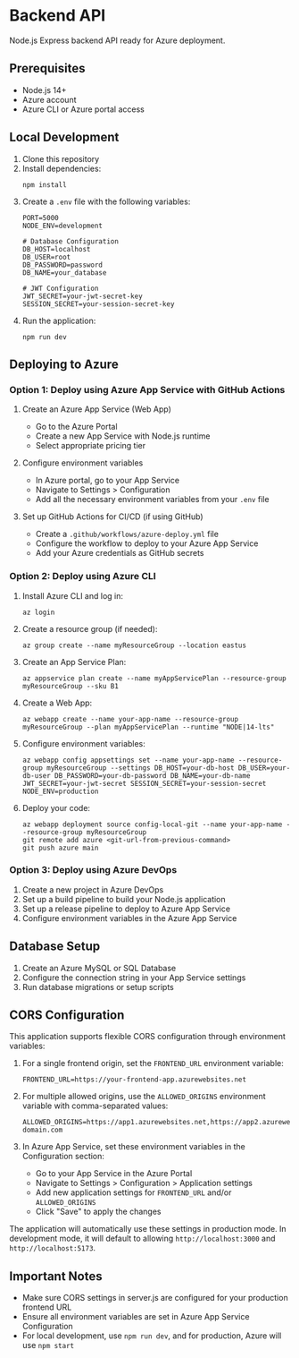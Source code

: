 # Backend API

Node.js Express backend API ready for Azure deployment.

## Prerequisites

- Node.js 14+
- Azure account
- Azure CLI or Azure portal access

## Local Development

1. Clone this repository
2. Install dependencies:
   ```
   npm install
   ```
3. Create a `.env` file with the following variables:
   ```
   PORT=5000
   NODE_ENV=development
   
   # Database Configuration
   DB_HOST=localhost
   DB_USER=root
   DB_PASSWORD=password
   DB_NAME=your_database
   
   # JWT Configuration
   JWT_SECRET=your-jwt-secret-key
   SESSION_SECRET=your-session-secret-key
   ```
4. Run the application:
   ```
   npm run dev
   ```

## Deploying to Azure

### Option 1: Deploy using Azure App Service with GitHub Actions

1. Create an Azure App Service (Web App)
   - Go to the Azure Portal
   - Create a new App Service with Node.js runtime
   - Select appropriate pricing tier

2. Configure environment variables
   - In Azure portal, go to your App Service
   - Navigate to Settings > Configuration
   - Add all the necessary environment variables from your `.env` file

3. Set up GitHub Actions for CI/CD (if using GitHub)
   - Create a `.github/workflows/azure-deploy.yml` file
   - Configure the workflow to deploy to your Azure App Service
   - Add your Azure credentials as GitHub secrets

### Option 2: Deploy using Azure CLI

1. Install Azure CLI and log in:
   ```
   az login
   ```

2. Create a resource group (if needed):
   ```
   az group create --name myResourceGroup --location eastus
   ```

3. Create an App Service Plan:
   ```
   az appservice plan create --name myAppServicePlan --resource-group myResourceGroup --sku B1
   ```

4. Create a Web App:
   ```
   az webapp create --name your-app-name --resource-group myResourceGroup --plan myAppServicePlan --runtime "NODE|14-lts"
   ```

5. Configure environment variables:
   ```
   az webapp config appsettings set --name your-app-name --resource-group myResourceGroup --settings DB_HOST=your-db-host DB_USER=your-db-user DB_PASSWORD=your-db-password DB_NAME=your-db-name JWT_SECRET=your-jwt-secret SESSION_SECRET=your-session-secret NODE_ENV=production
   ```

6. Deploy your code:
   ```
   az webapp deployment source config-local-git --name your-app-name --resource-group myResourceGroup
   git remote add azure <git-url-from-previous-command>
   git push azure main
   ```

### Option 3: Deploy using Azure DevOps

1. Create a new project in Azure DevOps
2. Set up a build pipeline to build your Node.js application
3. Set up a release pipeline to deploy to Azure App Service
4. Configure environment variables in the Azure App Service

## Database Setup

1. Create an Azure MySQL or SQL Database
2. Configure the connection string in your App Service settings
3. Run database migrations or setup scripts

## CORS Configuration

This application supports flexible CORS configuration through environment variables:

1. For a single frontend origin, set the `FRONTEND_URL` environment variable:
   ```
   FRONTEND_URL=https://your-frontend-app.azurewebsites.net
   ```

2. For multiple allowed origins, use the `ALLOWED_ORIGINS` environment variable with comma-separated values:
   ```
   ALLOWED_ORIGINS=https://app1.azurewebsites.net,https://app2.azurewebsites.net,https://your-domain.com
   ```

3. In Azure App Service, set these environment variables in the Configuration section:
   - Go to your App Service in the Azure Portal
   - Navigate to Settings > Configuration > Application settings
   - Add new application settings for `FRONTEND_URL` and/or `ALLOWED_ORIGINS`
   - Click "Save" to apply the changes

The application will automatically use these settings in production mode. In development mode, it will default to allowing `http://localhost:3000` and `http://localhost:5173`.

## Important Notes

- Make sure CORS settings in server.js are configured for your production frontend URL
- Ensure all environment variables are set in Azure App Service Configuration
- For local development, use `npm run dev`, and for production, Azure will use `npm start` 
